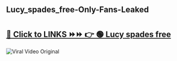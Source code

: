 
 ## Lucy_spades_free-Only-Fans-Leaked

# <h2><a href="https://clipsfans.com/Lucy_spades_free&ref=git">🔗 Click to LINKS ⏩⏩ 👉 🟢 Lucy spades free </a></h2>

<a href="https://clipsfans.com/Lucy_spades_free&ref=git" rel="nofollow" data-target="animated-image.originalLink"><img src="https://i.ibb.co.com/xMMVF88/686577567.gif" alt="Viral Video Original" style="max-width: 100%; display: inline-block;" data-target="animated-image.originalImage"></a>
